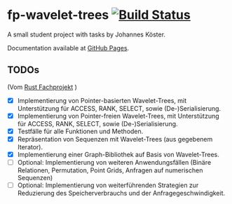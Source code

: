 # fp-wavelet-trees [![Build Status](https://travis-ci.com/fes0j/fp-wavelet-trees.svg?branch=master)](https://travis-ci.org/fes0j/fp-wavelet-trees)

A small student project with tasks by Johannes Köster.

Documentation available at [GitHub Pages](https://fes0j.github.io/fp-wavelet-trees/fp_wavelet_trees/index.html).


## TODOs

 (Vom [Rust Fachprojekt](https://github.com/koesterlab/fp-rust-wavelet-trees/wiki/Phase-3:-Implementierung) )
* [x] Implementierung von Pointer-basierten Wavelet-Trees, mit Unterstützung für ACCESS, RANK, SELECT, sowie (De-)Serialisierung.
* [x] Implementierung von Pointer-freien Wavelet-Trees, mit Unterstützung für ACCESS, RANK, SELECT, sowie (De-)Serialisierung.
* [x] Testfälle für alle Funktionen und Methoden.
* [x] Repräsentation von Sequenzen mit Wavelet-Trees (aus gegebenem Iterator).
* [x] Implementierung einer Graph-Bibliothek auf Basis von Wavelet-Trees.
* [ ] Optional: Implementierung von weiteren Anwendungsfällen (Binäre Relationen, Permutation, Point Grids, Anfragen auf numerischen Sequenzen)
* [ ] Optional: Implementierung von weiterführenden Strategien zur Reduzierung des Speicherverbrauchs und der Anfragegeschwindigkeit.
